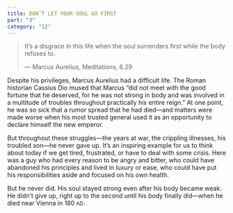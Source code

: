 ```yaml
---
title: DON’T LET YOUR SOUL GO FIRST
part: "3"
category: "12"
---
```


> It’s a disgrace in this life when the soul surrenders first while the body refuses to.
>
> — Marcus Aurelius, Meditations, 6.29

Despite his privileges, Marcus Aurelius had a difficult life. The Roman historian Cassius Dio mused that Marcus “did not meet with the good fortune that he deserved, for he was not strong in body and was involved in a multitude of troubles throughout practically his entire reign.” At one point, he was so sick that a rumor spread that he had died—and matters were made worse when his most trusted general used it as an opportunity to declare himself the new emperor.

But throughout these struggles—the years at war, the crippling illnesses, his troubled son—he never gave up. It’s an inspiring example for us to think about today if we get tired, frustrated, or have to deal with some crisis. Here was a guy who had every reason to be angry and bitter, who could have abandoned his principles and lived in luxury or ease, who could have put his responsibilities aside and focused on his own health.

But he never did. His soul stayed strong even after his body became weak. He didn’t give up, right up to the second until his body finally did—when he died near Vienna in 180 <small>AD</small>.
